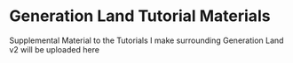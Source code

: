 # Generation Land Tutorial Materials

Supplemental Material to the Tutorials I make surrounding Generation Land v2 will be uploaded here
